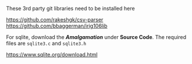 These 3rd party git libraries need to be installed here


https://github.com/rakeshgk/csv-parser
https://github.com/bbaggerman/irig106lib

For sqlite, download the ***Amalgamation*** under **Source Code**. The required files are `sqlite3.c` and `sqlite3.h`

https://www.sqlite.org/download.html
